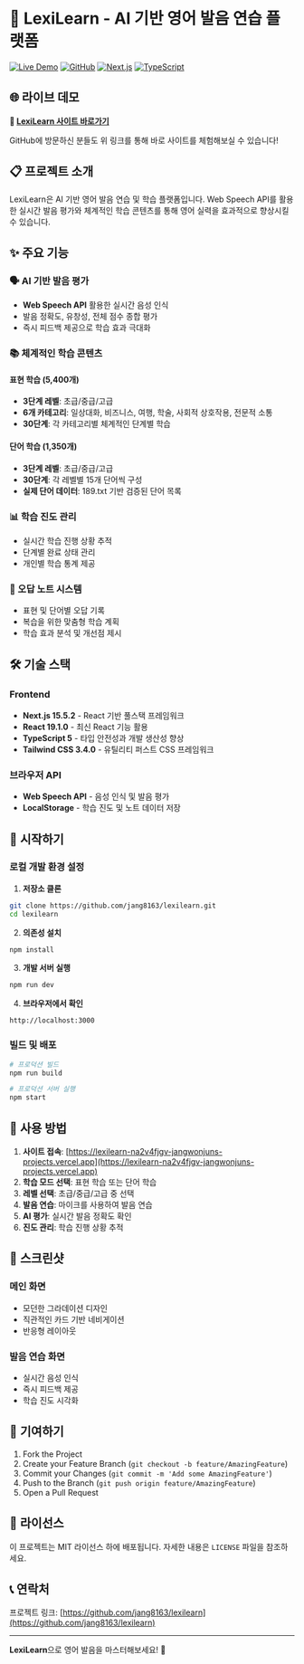 # 🎯 LexiLearn - AI 기반 영어 발음 연습 플랫폼

[![Live Demo](https://img.shields.io/badge/Live%20Demo-Visit%20Site-blue?style=for-the-badge&logo=vercel)](https://lexilearn-na2v4fjgv-jangwonjuns-projects.vercel.app)
[![GitHub](https://img.shields.io/badge/GitHub-Repository-black?style=for-the-badge&logo=github)](https://github.com/jang8163/lexilearn)
[![Next.js](https://img.shields.io/badge/Next.js-15.5.2-black?style=for-the-badge&logo=next.js)](https://nextjs.org)
[![TypeScript](https://img.shields.io/badge/TypeScript-5.0-blue?style=for-the-badge&logo=typescript)](https://www.typescriptlang.org)

## 🌐 라이브 데모

**🎉 [LexiLearn 사이트 바로가기](https://lexilearn-na2v4fjgv-jangwonjuns-projects.vercel.app)**

GitHub에 방문하신 분들도 위 링크를 통해 바로 사이트를 체험해보실 수 있습니다!

## 📋 프로젝트 소개

LexiLearn은 AI 기반 영어 발음 연습 및 학습 플랫폼입니다. Web Speech API를 활용한 실시간 발음 평가와 체계적인 학습 콘텐츠를 통해 영어 실력을 효과적으로 향상시킬 수 있습니다.

## ✨ 주요 기능

### 🗣️ AI 기반 발음 평가
- **Web Speech API** 활용한 실시간 음성 인식
- 발음 정확도, 유창성, 전체 점수 종합 평가
- 즉시 피드백 제공으로 학습 효과 극대화

### 📚 체계적인 학습 콘텐츠
#### 표현 학습 (5,400개)
- **3단계 레벨**: 초급/중급/고급
- **6개 카테고리**: 일상대화, 비즈니스, 여행, 학술, 사회적 상호작용, 전문적 소통
- **30단계**: 각 카테고리별 체계적인 단계별 학습

#### 단어 학습 (1,350개)
- **3단계 레벨**: 초급/중급/고급
- **30단계**: 각 레벨별 15개 단어씩 구성
- **실제 단어 데이터**: 189.txt 기반 검증된 단어 목록

### 📊 학습 진도 관리
- 실시간 학습 진행 상황 추적
- 단계별 완료 상태 관리
- 개인별 학습 통계 제공

### 📝 오답 노트 시스템
- 표현 및 단어별 오답 기록
- 복습을 위한 맞춤형 학습 계획
- 학습 효과 분석 및 개선점 제시

## 🛠️ 기술 스택

### Frontend
- **Next.js 15.5.2** - React 기반 풀스택 프레임워크
- **React 19.1.0** - 최신 React 기능 활용
- **TypeScript 5** - 타입 안전성과 개발 생산성 향상
- **Tailwind CSS 3.4.0** - 유틸리티 퍼스트 CSS 프레임워크

### 브라우저 API
- **Web Speech API** - 음성 인식 및 발음 평가
- **LocalStorage** - 학습 진도 및 노트 데이터 저장

## 🚀 시작하기

### 로컬 개발 환경 설정

1. **저장소 클론**
```bash
git clone https://github.com/jang8163/lexilearn.git
cd lexilearn
```

2. **의존성 설치**
```bash
npm install
```

3. **개발 서버 실행**
```bash
npm run dev
```

4. **브라우저에서 확인**
```
http://localhost:3000
```

### 빌드 및 배포

```bash
# 프로덕션 빌드
npm run build

# 프로덕션 서버 실행
npm start
```

## 📱 사용 방법

1. **사이트 접속**: [https://lexilearn-na2v4fjgv-jangwonjuns-projects.vercel.app](https://lexilearn-na2v4fjgv-jangwonjuns-projects.vercel.app)
2. **학습 모드 선택**: 표현 학습 또는 단어 학습
3. **레벨 선택**: 초급/중급/고급 중 선택
4. **발음 연습**: 마이크를 사용하여 발음 연습
5. **AI 평가**: 실시간 발음 정확도 확인
6. **진도 관리**: 학습 진행 상황 추적

## 🎨 스크린샷

### 메인 화면
- 모던한 그라데이션 디자인
- 직관적인 카드 기반 네비게이션
- 반응형 레이아웃

### 발음 연습 화면
- 실시간 음성 인식
- 즉시 피드백 제공
- 학습 진도 시각화

## 🤝 기여하기

1. Fork the Project
2. Create your Feature Branch (`git checkout -b feature/AmazingFeature`)
3. Commit your Changes (`git commit -m 'Add some AmazingFeature'`)
4. Push to the Branch (`git push origin feature/AmazingFeature`)
5. Open a Pull Request

## 📄 라이선스

이 프로젝트는 MIT 라이선스 하에 배포됩니다. 자세한 내용은 `LICENSE` 파일을 참조하세요.

## 📞 연락처

프로젝트 링크: [https://github.com/jang8163/lexilearn](https://github.com/jang8163/lexilearn)

---

**LexiLearn**으로 영어 발음을 마스터해보세요! 🎯
